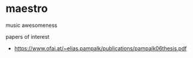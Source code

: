 # maestro

music awesomeness

papers of interest
- https://www.ofai.at/~elias.pampalk/publications/pampalk06thesis.pdf
